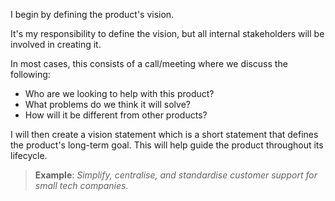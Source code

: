 I begin by defining the <span class="text-primary-light">product's vision</span>.

It's my responsibility to define the vision, but all internal stakeholders will be involved in creating it.

In most cases, this consists of a call/meeting where we discuss the following:

- <span class="text-primary-light">Who</span> are we looking to help with this product?
- <span class="text-primary-light">What</span> problems do we think it will solve?
- <span class="text-primary-light">How</span> will it be different from other products?

I will then create a <span class="text-primary-light">vision statement</span> which is a short statement that defines the product's long-term goal. This will help guide the product throughout its lifecycle.

> **Example**: _Simplify, centralise, and standardise customer support for small tech companies._
